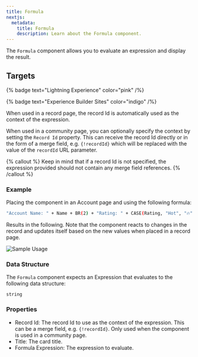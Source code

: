 ```yaml
---
title: Formula
nextjs:
  metadata:
    title: Formula
    description: Learn about the Formula component.
---
```


The `Formula` component allows you to evaluate an expression and display the result.

## Targets

{% badge text="Lightning Experience" color="pink" /%}

{% badge text="Experience Builder Sites" color="indigo" /%}

When used in a record page, the record Id is automatically used as the context of the expression.

When used in a community page, you can optionally specify the context by setting the `Record Id` property. This can
receive the record Id directly or in the form of a merge field, e.g. `{!recordId}` which will be replaced
with the value of the `recordId` URL parameter.

{% callout %}
Keep in mind that if a record Id is not specified, the expression provided should not contain any merge field
references.
{% /callout %}

### Example

Placing the component in an Account page and using the following formula:

```bash
"Account Name: " + Name + BR(2) + "Rating: " + CASE(Rating, "Hot", "🔥", "Cold", "🧊", "🤷")
```

Results in the following. Note that the component reacts to changes in the record and updates
itself based on the new values when placed in a record page.

![Sample Usage](./../../assets/components/formula/sample-lwc-usage.gif)

### Data Structure

The `Formula` component expects an Expression that evaluates to the following
data structure:

```
string
```

### Properties

- Record Id: The record Id to use as the context of the expression. This can be a merge field, e.g. `{!recordId}`.
  Only
  used when the component is used in a community page.
- Title: The card title.
- Formula Expression: The expression to evaluate.
